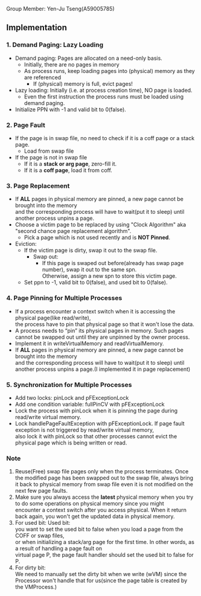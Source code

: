 Group Member: Yen-Ju Tseng(A59005785)    
## Implementation  
### 1. Demand Paging: Lazy Loading  
  * Demand paging: Pages are allocated on a need-only basis.  
    - Initially, there are no pages in memory  
    - As process runs, keep loading pages into (physical) memory as they are referenced  
      - If (physical) memory is full, evict pages!  
  * Lazy loading: Initially (i.e. at process creation time), NO page is loaded.  
    - Even the first instruction the process runs must be loaded using demand paging.  
  * Initialize PPN with -1 and valid bit to 0(false).  

### 2. Page Fault  
  * If the page is in swap file, no need to check if it is a coff page or a stack page.
    - Load from swap file
  * If the page is not in swap file
    - If it is a **stack or arg page**, zero-fill it.
    - If it is a **coff page**, load it from coff.  

### 3. Page Replacement  
  * If **ALL** pages in physical memory are pinned, a new page cannot be brought into the memory  
    and the corresponding process will have to wait(put it to sleep) until another process unpins a page.  
  * Choose a victim page to be replaced by using "Clock Algorithm" aka "second chance page replacement algorithm".  
    - Pick a page which is not used recently and is **NOT Pinned**.
  * Eviction:  
    - If the victim page is dirty, swap it out to the swap file.
      - Swap out: 
        - If this page is swaped out before(already has swap page number), swap it out to the same spn.  
        Otherwise, assign a new spn to store this victim page.
    - Set ppn to -1, valid bit to 0(false), and used bit to 0(false).   
  
### 4. Page Pinning for Multiple Processes
  * If a process encounter a context switch when it is accessing the physical page(like read/write),  
    the process have to pin that physical page so that it won't lose the data.
  * A process needs to “pin” its physical pages in memory. Such pages cannot be swapped out until they are unpinned by the owner process.  
  * Implement it in writeVirtualMemory and readVirtualMemory.
  * If **ALL** pages in physical memory are pinned, a new page cannot be brought into the memory  
    and the corresponding process will have to wait(put it to sleep) until another process unpins a page.(I implemented it in page replacement)  
   
### 5. Synchronization for Multiple Processes
  * Add two locks: pinLock and pFExceptionLock  
  * Add one condition variable: fullPinCV with pFExceptionLock    
  * Lock the process with pinLock when it is pinning the page during read/write virtual memory.  
  * Lock handlePageFaultException with pFExceptionLock. If page fault exception is not triggered by read/write virtual memory,  
    also lock it with pinLock so that other processes cannot evict the physical page which is being written or read.  

### Note
1. Reuse(Free) swap file pages only when the process terminates. Once the modified page has been swapped out
   to the swap file, always bring it back to physical memory from swap file even it is not modified on the next few page faults.
2. Make sure you always access the **latest** physical memory when you try to do some operations on physical memory since you might  
   encounter a context switch after you access physical. When it return back again, you won't get the updated data in physical memory.
3. For used bit: Used bit:  
   you want to set the used bit to false when you load a page from the COFF or swap files,  
   or when initializing a stack/arg page for the first time. In other words, as a result of handling a page fault on   
   virtual page P, the page fault handler should set the used bit to false for P.
4. For dirty bit:  
   We need to manually set the dirty bit when we write (wVM) since the Processor won't handle that for us(since the page table is created by the VMProcess.)
   



